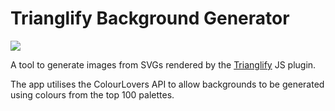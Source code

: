 # Trianglify Background Generator

![](app.jpg)

A tool to generate images from SVGs rendered by the [Trianglify](http://github.com/trianglify) JS plugin.

The app utilises the ColourLovers API to allow backgrounds to be generated using colours from the top 100
palettes.
